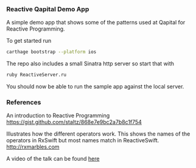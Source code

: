 ### Reactive Qapital Demo App
A simple demo app that shows some of the patterns used at Qapital for Reactive Programming.

To get started run
```sh
carthage bootstrap --platform ios
```
The repo also includes a small Sinatra http server so start that with
```sh
ruby ReactiveServer.ru
```
You should now be able to run the sample app against the local server.

### References
An introduction to Reactive Programming
https://gist.github.com/staltz/868e7e9bc2a7b8c1f754

Illustrates how the different operators work. This shows the names of the operators
in RxSwift but most names match in ReactiveSwift.
http://rxmarbles.com

A video of the talk can be found [here](https://www.facebook.com/cocoaheadssthlm/videos/1803840123264981/)

